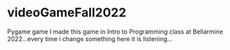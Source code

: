 # videoGameFall2022
 Pygame game
I made this game in Intro to Programming class at Bellarmine 2022...every time i change something here it is listening...
